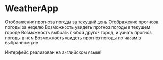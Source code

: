 # WeatherApp

Отображение прогноза погоды за текущий день
Отображение прогноза погоды за неделю
Возможность увидеть прогноз погоды в текущем городе
Возможность выбрать любой другой город, и узнать прогноз погоды в нем
Возможность увидеть прогноз погоды по часам в выбранном дне

Интерфейс реализован на английском языке!
